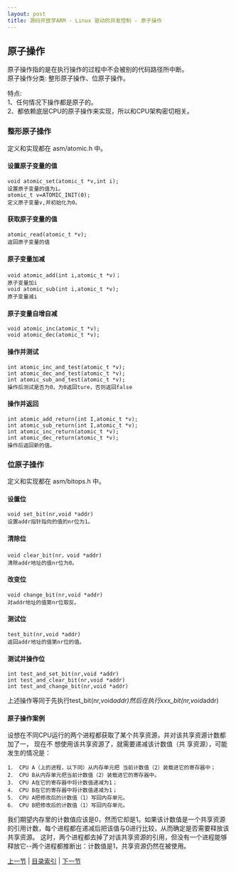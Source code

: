 ```yaml
---
layout: post
title: 源码开放学ARM - Linux 驱动的并发控制 - 原子操作
---
```


## 原子操作
原子操作指的是在执行操作的过程中不会被别的代码路径所中断。  
原子操作分类:  整形原子操作、位原子操作。

特点:  
1、任何情况下操作都是原子的。  
2、都依赖底层CPU的原子操作来实现，所以和CPU架构密切相关。


### 整形原子操作
定义和实现都在 asm/atomic.h 中。

#### 设置原子变量的值
	void atomic_set(atomic_t *v,int i);
	设置原子变量的值为i。
	atomic_t v=ATOMIC_INIT(0);
	定义原子变量v,并初始化为0。

#### 获取原子变量的值
	atomic_read(atomic_t *v);
	返回原子变量的值
	
#### 原子变量加减
	void atomic_add(int i,atomic_t *v)；
	原子变量加i
	void atomic_sub(int i,atomic_t *v);
	原子变量减i

#### 原子变量自增自减
	void atomic_inc(atomic_t *v);
	void atomic_dec(atomic_t *v);

#### 操作并测试
	int atomic_inc_and_test(atomic_t *v);
	int atomic_dec_and_test(atomic_t *v);
	int atomic_sub_and_test(atomic_t *v);
	操作后测试是否为0，为0返回ture，否则返回false

#### 操作并返回
	int atomic_add_return(int I,atomic_t *v);
	int atomic_sub_return(int I,atomic_t *v);
	int atomic_inc_return(atomic_t *v);
	int atomic_dec_return(atomic_t *v);
	操作后返回新的值。

### 位原子操作
定义和实现都在 asm/bitops.h 中。

#### 设置位
	void set_bit(nr,void *addr)
	设置addr指针指向的值的nr位为1。
	
#### 清除位
	void clear_bit(nr，void *addr)
	清除addr地址的值nr位为0。
	
#### 改变位
	void change_bit(nr,void *addr)
	对addr地址的值第nr位取反。
	
#### 测试位
	test_bit(nr,void *addr)
	返回addr地址的值第nr位的值。

#### 测试并操作位
	int test_and_set_bit(nr,void *addr)
	int test_and_clear_bit(nr,void *addr)
	int test_and_change_bit(nr,void *addr)

上述操作等同于先执行test_bit(nr,void*addr)然后在执行xxx_bit(nr,void*addr)

#### 原子操作案例
设想在不同CPU运行的两个进程都获取了某个共享资源，并对该共享资源计数都加了一，
现在不 想使用该共享资源了，就需要递减该计数值（共 享资源），可能发生的情况是： 

	1． CPU A（上的进程，以下同）从内存单元把 当前计数值（2）装载进它的寄存器中； 
	2． CPU B从内存单元把当前计数值（2）装载进它的寄存器中。 
	3． CPU A在它的寄存器中将计数值递减为1； 
	4． CPU B在它的寄存器中将计数值递减为1； 
	5． CPU A把修改后的计数值（1）写回内存单元。 
	6． CPU B把修改后的计数值（1）写回内存单元。
	
我们期望内存里的计数值应该是0，然而它却是1。如果该计数值是一个共享资源的引用计数，每个进程都在递减后把该值与0进行比较，从而确定是否需要释放该共享资源。
这时，两个进程都去掉了对该共享资源的引用，但没有一个进程能够释放它--两个进程都推断出：计数值是1，共享资源仍然在被使用。


[上一节](chp105-2.html)  |  [目录索引](../index.html)  |  [下一节](chp105-4.html)
